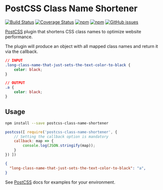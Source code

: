 # PostCSS Class Name Shortener
[![Build Status](https://img.shields.io/travis/mbrandau/postcss-class-name-shortener.svg)](https://travis-ci.org/mbrandau/postcss-class-name-shortener) [![Coverage Status](https://img.shields.io/coveralls/github/mbrandau/postcss-class-name-shortener.svg)](https://coveralls.io/github/mbrandau/postcss-class-name-shortener?branch=master) [![npm](https://img.shields.io/npm/v/postcss-class-name-shortener.svg)](https://www.npmjs.com/package/postcss-class-name-shortener) [![npm](https://img.shields.io/npm/dt/postcss-class-name-shortener.svg)](https://www.npmjs.com/package/postcss-class-name-shortener) [![GitHub issues](https://img.shields.io/github/issues/mbrandau/postcss-class-name-shortener.svg)](https://github.com/mbrandau/postcss-class-name-shortener/issues)

[PostCSS] plugin that shortens CSS class names to optimize website performance.

The plugin will produce an object with all mapped class names and return it via the callback.

[PostCSS]: https://github.com/postcss/postcss
[ci-img]:  https://travis-ci.org/mbrandau/postcss-class-name-shortener.svg
[ci]:      https://travis-ci.org/mbrandau/postcss-class-name-shortener

```css
// INPUT
.long-class-name-that-just-sets-the-text-color-to-black {
    color: black;
}
```

```css
// OUTPUT
.a {
    color: black;
}
```

## Usage

```bash
npm install --save postcss-class-name-shortener
```

```js
postcss([ require('postcss-class-name-shortener', {
    // Setting the callback option is mandatory
    callback: map => {
        console.log(JSON.stringify(map));
    }
}) ])
```
```json
{
  "long-class-name-that-just-sets-the-text-color-to-black": "a",
}
```

See [PostCSS] docs for examples for your environment.

